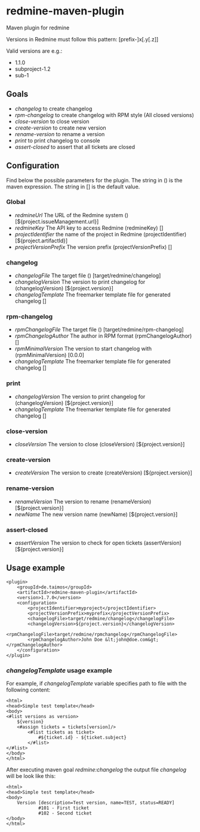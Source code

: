 # redmine-maven-plugin

Maven plugin for redmine

Versions in Redmine must follow this pattern: [prefix-]x[.y[.z]]

Valid versions are e.g.:

* 1.1.0
* subproject-1.2
* sub-1


## Goals

* _changelog_ to create changelog
* _rpm-changelog_ to create changelog with RPM style (All closed versions)
* _close-version_ to close version
* _create-version_ to create new version
* _rename-version_ to rename a version
* _print_ to print changelog to console
* _assert-closed_ to assert that all tickets are closed

## Configuration

Find below the possible parameters for the plugin. The string in () is the maven expression. The string in [] is the default value. 

### Global

* _redmineUrl_ The URL of the Redmine system () [${project.issueManagement.url}] 
* _redmineKey_ The API key to access Redmine (redmineKey) []
* _projectIdentifier_ the name of the project in Redmine (projectIdentifier) [${project.artifactId}]
* _projectVersionPrefix_ The version prefix (projectVersionPrefix) []

### changelog

* _changelogFile_ The target file () [target/redmine/changelog]
* _changelogVersion_ The version to print changelog for (changelogVersion) [${project.version}]
* _changelogTemplate_ The freemarker template file for generated changelog []

### rpm-changelog

* _rpmChangelogFile_ The target file () [target/redmine/rpm-changelog]
* _rpmChangelogAuthor_ The author in RPM format (rpmChangelogAuthor) []
* _rpmMinimalVersion_ The version to start changelog with (rpmMinimalVersion) [0.0.0]
* _changelogTemplate_ The freemarker template file for generated changelog []

### print

* _changelogVersion_ The version to print changelog for (changelogVersion) [${project.version}]
* _changelogTemplate_ The freemarker template file for generated changelog []

### close-version
* _closeVersion_ The version to close (closeVersion) [${project.version}]

### create-version
* _createVersion_ The version to create (createVersion) [${project.version}]

### rename-version
* _renameVersion_ The version to rename (renameVersion) [${project.version}]
* _newName_ The new version name (newName) [${project.version}]

### assert-closed
* _assertVersion_ The version to check for open tickets (assertVersion) [${project.version}]

## Usage example

	<plugin>
		<groupId>de.taimos</groupId>
		<artifactId>redmine-maven-plugin</artifactId>
		<version>1.7.0</version>
		<configuration>
			<projectIdentifier>myproject</projectIdentifier>
			<projectVersionPrefix>myprefix</projectVersionPrefix>
			<changelogFile>target/redmine/changelog</changelogFile>
			<changelogVersion>${project.version}</changelogVersion>
			<rpmChangelogFile>target/redmine/rpmchangelog</rpmChangelogFile>
			<rpmChangelogAuthor>John Doe &lt;john@doe.com&gt;</rpmChangelogAuthor>
		</configuration>
	</plugin>

### _changelogTemplate_ usage example

For example, if _changelogTemplate_ variable specifies path to file with the following content:

    <html>
    <head>Simple test template</head>
    <body>
    <#list versions as version>
        ${version}
        <#assign tickets = tickets[version]/>
            <#list tickets as ticket>
                #${ticket.id} - ${ticket.subject}
            </#list>
    </#list>
    </body>
    </html>

After executing maven goal _redmine:changelog_ the output file _changelog_ will be look like this:

    <html>
    <head>Simple test template</head>
    <body>
        Version [description=Test version, name=TEST, status=READY]
                #101 - First ticket
                #102 - Second ticket
    </body>
    </html>

